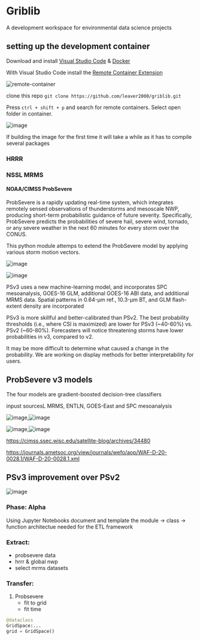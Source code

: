 # Griblib

A development workspace for environmental data science projects

## setting up the development container

Download and install [Visual Studio Code](https://code.visualstudio.com/download) & [Docker](https://docs.docker.com/desktop/windows/install/)

With Visual Studio Code install the [Remote Container Extension](https://code.visualstudio.com/docs/remote/containers)

![remote-container](https://user-images.githubusercontent.com/76945789/175545837-a64d5a5d-bc71-46e6-a3b0-f1f8b3f4f658.png)

clone this repo `git clone https://github.com/leaver2000/griblib.git`

Press `ctrl + shift + p` and search for remote containers.  Select open folder in container.

![image](https://user-images.githubusercontent.com/76945789/175546042-f5348dee-918a-4a74-8545-34c7a54acb29.png)

If building the image for the first time it will take a while as it has to compile several packages

### HRRR


### NSSL MRMS


#### NOAA/CIMSS ProbSevere 

ProbSevere is a rapidly updating real-time system, which integrates remotely sensed observations of thunderstorms and mesoscale NWP, producing short-term probabilistic guidance of future severity. Specifically, ProbSevere predicts the probabilities of severe hail, severe wind, tornado, or any severe weather in the next 60 minutes for every storm over the CONUS.

This python module attemps to extend the ProbSevere model by applying various storm motion vectors.


![image](https://user-images.githubusercontent.com/76945789/135806503-02ba51bd-9af2-499a-81b1-9089104fe9a1.png)


![image](https://user-images.githubusercontent.com/76945789/135806799-35f2f394-6e1c-4561-bedc-11a1171b23bc.png)


PSv3 uses a new machine-learning model, and incorporates SPC mesoanalysis, GOES-16 GLM, additional GOES-16 ABI data, and additional MRMS data.
Spatial patterns in 0.64-µm ref., 10.3-µm BT, and GLM flash-extent density are incorporated

PSv3 is more skillful and better-calibrated than PSv2.
The best probability thresholds (i.e., where CSI is maximized) are lower for PSv3 (~40-60%) vs. PSv2 (~60-80%).
Forecasters will notice threatening storms have lower probabilities in v3, compared to v2. 

It may be more difficult to determine what caused a change in the probability.
We are working on display methods for better interpretability for users.

## ProbSevere v3 models

The four models are gradient-boosted decision-tree classifiers

inpust sourcesL MRMS, ENTLN, GOES-East and SPC mesoanalysis


![image](https://user-images.githubusercontent.com/76945789/135807413-ab4a1e03-4b70-4889-aef2-3a77e5287d05.png),![image](https://user-images.githubusercontent.com/76945789/135807429-9da75b62-5a7d-4de5-9ba5-8d27011b0a91.png)

![image](https://user-images.githubusercontent.com/76945789/135807446-aea541f4-7c88-4cc7-8d2a-cb4708410603.png),![image](https://user-images.githubusercontent.com/76945789/135807455-ea2d5bef-b200-43b6-b5f9-b7870c925605.png)


https://cimss.ssec.wisc.edu/satellite-blog/archives/34480

https://journals.ametsoc.org/view/journals/wefo/aop/WAF-D-20-0028.1/WAF-D-20-0028.1.xml



## PSv3 improvement over PSv2


![image](https://user-images.githubusercontent.com/76945789/135807720-978cf8aa-93a0-4061-90a9-730785404d1d.png)


### Phase: Alpha

Using Jupyter Notebooks document and template the module -> class -> function architectue needed for the ETL framework 

### Extract:

- probsevere data
- hrrr & global nwp
- select mrms datasets

### Transfer:
1. Probsevere
    - fit to grid
    - fit time 

``` python
@dataclass
GridSpace:...
grid = GridSpace()
```
<!-- - grid:GridSpace -->